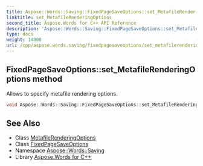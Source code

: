 ```yaml
---
title: Aspose::Words::Saving::FixedPageSaveOptions::set_MetafileRenderingOptions method
linktitle: set_MetafileRenderingOptions
second_title: Aspose.Words for C++ API Reference
description: 'Aspose::Words::Saving::FixedPageSaveOptions::set_MetafileRenderingOptions method. Allows to specify metafile rendering options in C++.'
type: docs
weight: 14000
url: /cpp/aspose.words.saving/fixedpagesaveoptions/set_metafilerenderingoptions/
---
```

## FixedPageSaveOptions::set_MetafileRenderingOptions method


Allows to specify metafile rendering options.

```cpp
void Aspose::Words::Saving::FixedPageSaveOptions::set_MetafileRenderingOptions(const System::SharedPtr<Aspose::Words::Saving::MetafileRenderingOptions> &value)
```

## See Also

* Class [MetafileRenderingOptions](../../metafilerenderingoptions/)
* Class [FixedPageSaveOptions](../)
* Namespace [Aspose::Words::Saving](../../)
* Library [Aspose.Words for C++](../../../)
